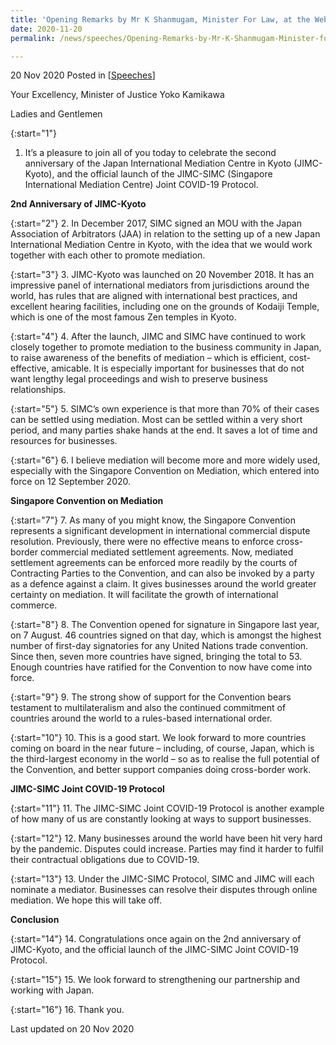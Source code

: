 ```yaml
---
title: 'Opening Remarks by Mr K Shanmugam, Minister For Law, at the Webinar Celebrating the 2nd Anniversary of JIMC and JIMC-SIMC Joint COVID-19 Protocol'
date: 2020-11-20
permalink: /news/speeches/Opening-Remarks-by-Mr-K-Shanmugam-Minister-for-Law-at-JIMC-Webinar

---
```



20 Nov 2020 Posted in [[Speeches](/news/speeches)]

Your Excellency, Minister of Justice Yoko Kamikawa

Ladies and Gentlemen

{:start="1"}
1.	It’s a pleasure to join all of you today to celebrate the second anniversary of the Japan International Mediation Centre in Kyoto (JIMC-Kyoto), and the official launch of the JIMC-SIMC (Singapore International Mediation Centre) Joint COVID-19 Protocol.  

**2nd Anniversary of JIMC-Kyoto**

{:start="2"}
2.	In December 2017, SIMC signed an MOU with the Japan Association of Arbitrators (JAA) in relation to the setting up of a new Japan International Mediation Centre in Kyoto, with the idea that we would work together with each other to promote mediation.

{:start="3"}
3.	JIMC-Kyoto was launched on 20 November 2018. It has an impressive panel of international mediators from jurisdictions around the world, has rules that are aligned with international best practices, and excellent hearing facilities, including one on the grounds of Kodaiji Temple, which is one of the most famous Zen temples in Kyoto.

{:start="4"}
4.	After the launch, JIMC and SIMC have continued to work closely together to promote mediation to the business community in Japan, to raise awareness of the benefits of mediation – which is efficient, cost-effective, amicable. It is especially important for businesses that do not want lengthy legal proceedings and wish to preserve business relationships. 

{:start="5"}
5.	SIMC’s own experience is that more than 70% of their cases can be settled using mediation. Most can be settled within a very short period, and many parties shake hands at the end. It saves a lot of time and resources for businesses. 

{:start="6"}
6.	I believe mediation will become more and more widely used, especially with the Singapore Convention on Mediation, which entered into force on 12 September 2020. 

**Singapore Convention on Mediation**

{:start="7"}
7.	As many of you might know, the Singapore Convention represents a significant development in international commercial dispute resolution. Previously, there were no effective means to enforce cross-border commercial mediated settlement agreements. Now, mediated settlement agreements can be enforced more readily by the courts of Contracting Parties to the Convention, and can also be invoked by a party as a defence against a claim. It gives businesses around the world greater certainty on mediation. It will facilitate the growth of international commerce. 

{:start="8"}
8.	The Convention opened for signature in Singapore last year, on 7 August. 46 countries signed on that day, which is amongst the highest number of first-day signatories for any United Nations trade convention. Since then, seven more countries have signed, bringing the total to 53. Enough countries have ratified for the Convention to now have come into force. 

{:start="9"}
9.	The strong show of support for the Convention bears testament to multilateralism and also the continued commitment of countries around the world to a rules-based international order.

{:start="10"}
10.	This is a good start. We look forward to more countries coming on board in the near future – including, of course, Japan, which is the third-largest economy in the world – so as to realise the full potential of the Convention, and better support companies doing cross-border work. 

**JIMC-SIMC Joint COVID-19 Protocol**

{:start="11"}
11.	The JIMC-SIMC Joint COVID-19 Protocol is another example of how many of us are constantly looking at ways to support businesses.  

{:start="12"}
12.	Many businesses around the world have been hit very hard by the pandemic. Disputes could increase. Parties may find it harder to fulfil their contractual obligations due to COVID-19.

{:start="13"}
13.	Under the JIMC-SIMC Protocol, SIMC and JIMC will each nominate a mediator. Businesses can resolve their disputes through online mediation. We hope this will take off.

**Conclusion**

{:start="14"}
14.	Congratulations once again on the 2nd anniversary of JIMC-Kyoto, and the official launch of the JIMC-SIMC Joint COVID-19 Protocol.

{:start="15"}
15.	We look forward to strengthening our partnership and working with Japan.

{:start="16"}
16.	Thank you.


<p class="right-side-updated">Last updated on 20 Nov 2020</p> 
